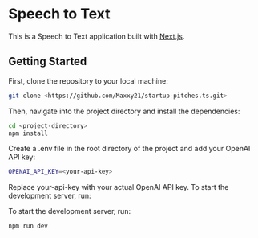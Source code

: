 # Speech to Text 

This is a Speech to Text application built with [Next.js](https://nextjs.org/).

## Getting Started

First, clone the repository to your local machine:

```bash
git clone <https://github.com/Maxxy21/startup-pitches.ts.git>
```

Then, navigate into the project directory and install the dependencies:

```bash
cd <project-directory>
npm install
```

Create a .env file in the root directory of the project and add your OpenAI API key:

```bash
OPENAI_API_KEY=<your-api-key>
```
Replace your-api-key with your actual OpenAI API key.  To start the development server, run:

To start the development server, run:

```bash
npm run dev
``` 